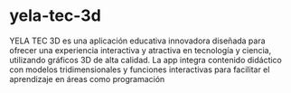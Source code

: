 # yela-tec-3d
YELA TEC 3D es una aplicación educativa innovadora diseñada para ofrecer una experiencia interactiva y atractiva en tecnología y ciencia, utilizando gráficos 3D de alta calidad.  La app integra contenido didáctico con modelos tridimensionales y funciones interactivas para facilitar el aprendizaje en áreas como programación
